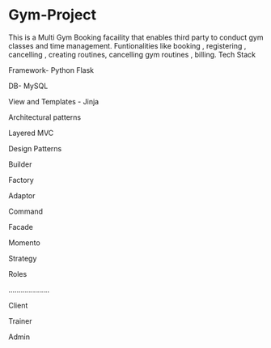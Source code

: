 # Gym-Project

This is a Multi Gym Booking facaility that enables third party to conduct gym classes and time management. Funtionalities like booking , registering , cancelling , creating routines, cancelling gym routines , billing.
Tech Stack 

Framework- Python Flask

DB- MySQL

View and Templates - Jinja 

Architectural patterns

Layered 
MVC

Design Patterns

Builder

Factory

Adaptor

Command

Facade

Momento

Strategy




Roles 

....................

Client

Trainer

Admin

